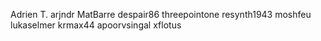 Adrien T.
arjndr
MatBarre
despair86
threepointone
resynth1943
moshfeu
lukaselmer
krmax44
apoorvsingal
xflotus